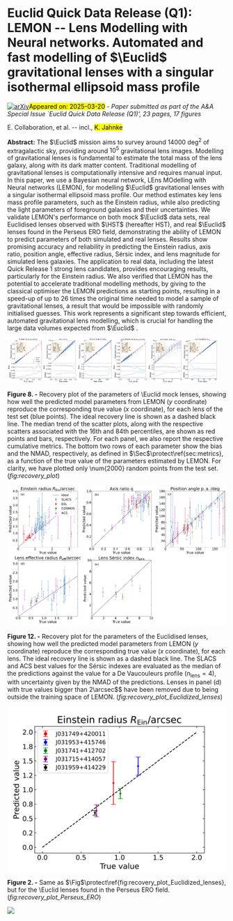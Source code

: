 <div class="macros" style="visibility:hidden;">
$\newcommand{\ensuremath}{}$
$\newcommand{\xspace}{}$
$\newcommand{\object}[1]{\texttt{#1}}$
$\newcommand{\farcs}{{.}''}$
$\newcommand{\farcm}{{.}'}$
$\newcommand{\arcsec}{''}$
$\newcommand{\arcmin}{'}$
$\newcommand{\ion}[2]{#1#2}$
$\newcommand{\textsc}[1]{\textrm{#1}}$
$\newcommand{\hl}[1]{\textrm{#1}}$
$\newcommand{\footnote}[1]{}$
$\newcommand{\val}[1]{{\color{black}{#1}}}$
$\newcommand{\cre}[1]{{\color{black}{#1}}}$
$\newcommand{\HS}{\texttt{HST2EUCLID}}$
$\newcommand{\orcid}[1]$
$\newcommand{\Eq}{\mbox{Eq.~}}$
$\newcommand{\Eqs}{\mbox{Eqs.~}}$
$\newcommand{\Fig}{\mbox{Fig.~}}$
$\newcommand{\Figs}{\mbox{Figs.~}}$
$\newcommand{\Tab}{\mbox{Table~}}$
$\newcommand{\Tabs}{\mbox{Tables.~}}$
$\newcommand{\Sec}{\mbox{Sect.~}}$
$\newcommand{\Secs}{\mbox{Sects-~}}$
$\newcommand{\App}{\mbox{App.~}}$
$\newcommand{\Apps}{\mbox{Apps.~}}$</div>



<div id="title">

# Euclid Quick Data Release (Q1): LEMON -- Lens Modelling with Neural networks. Automated and fast modelling of $\Euclid$ gravitational lenses with a singular isothermal ellipsoid mass profile

</div>
<div id="comments">

[![arXiv](https://img.shields.io/badge/arXiv-2503.15329-b31b1b.svg)](https://arxiv.org/abs/2503.15329)<mark>Appeared on: 2025-03-20</mark> -  _Paper submitted as part of the A&A Special Issue `Euclid Quick Data Release (Q1)', 23 pages, 17 figures_

</div>
<div id="authors">

E. Collaboration, et al. -- incl., <mark>K. Jahnke</mark>

</div>
<div id="abstract">

**Abstract:** The $\Euclid$ mission aims to survey around $\num{14000}$ $\deg^{2}$ of extragalactic sky, providing around $10^{5}$ gravitational lens images. Modelling of gravitational lenses is fundamental to estimate the total mass of the lens galaxy, along with its dark matter content. Traditional modelling of gravitational lenses is computationally intensive and requires manual input. In this paper, we use a Bayesian neural network, LEns MOdelling with Neural networks (LEMON), for modelling $\Euclid$ gravitational lenses with a singular isothermal ellipsoid mass profile. Our method estimates key lens mass profile parameters, such as the Einstein radius, while also predicting the light parameters of foreground galaxies and their uncertainties. We validate LEMON's performance on both mock $\Euclid$ data sets, real Euclidised lenses observed with $\HST$ (hereafter HST), and real $\Euclid$ lenses found in the Perseus ERO field, demonstrating the ability of LEMON to predict parameters of both simulated and real lenses. Results show promising accuracy and reliability in predicting the Einstein radius, axis ratio, position angle, effective radius, Sérsic index, and lens magnitude for simulated lens galaxies. The application to real data, including the latest Quick Release 1 strong lens candidates, provides encouraging results, particularly for the Einstein radius. We also verified that LEMON has the potential to accelerate traditional modelling methods, by giving to the classical optimiser the LEMON predictions as starting points, resulting in a speed-up of up to 26 times the original time needed to model a sample of gravitational lenses, a result that would be impossible with randomly initialised guesses. This work represents a significant step towards efficient, automated gravitational lens modelling, which is crucial for handling the large data volumes expected from $\Euclid$ .

</div>

<div id="div_fig1">

<img src="tmp_2503.15329/./Figures/recovery_plot_R_Ein.png" alt="Fig8.1" width="16%"/><img src="tmp_2503.15329/./Figures/recovery_plot_q.png" alt="Fig8.2" width="16%"/><img src="tmp_2503.15329/./Figures/recovery_plot_pa.png" alt="Fig8.3" width="16%"/><img src="tmp_2503.15329/./Figures/recovery_plot_Re.png" alt="Fig8.4" width="16%"/><img src="tmp_2503.15329/./Figures/recovery_plot_n.png" alt="Fig8.5" width="16%"/><img src="tmp_2503.15329/./Figures/recovery_plot_m.png" alt="Fig8.6" width="16%"/>

**Figure 8. -** Recovery plot of the parameters of \Euclid mock lenses, showing how well the predicted model parameters from LEMON ($y$ coordinate) reproduce the corresponding true value ($x$ coordinate), for each lens of the test set (blue points). The ideal recovery line is shown as a dashed black line. The median trend of the scatter plots, along with the respective scatters associated with the 16th and 84th percentiles, are shown as red points and bars, respectively. For each panel, we also report the respective cumulative metrics. The bottom two rows of each parameter show the bias and the NMAD, respectively, as defined in $\Sec$\protect\ref{sec:metrics}, as a function of the true value of the parameters estimated by LEMON. For clarity, we have plotted only \num{2000} random points from the test set. (*fig:recovery_plot*)

</div>
<div id="div_fig2">

<img src="tmp_2503.15329/./Figures/recovery_plot_Euclidized_lenses.png" alt="Fig12" width="100%"/>

**Figure 12. -** Recovery plot for the parameters of the Euclidised lenses, showing how well the predicted model parameters from LEMON ($y$ coordinate) reproduce the corresponding true value ($x$ coordinate), for each lens. The ideal recovery line is shown as a dashed black line. The SLACS and ACS best values for the Sérsic indexes are evaluated as the median of the predictions against the value for a De Vaucouleurs profile ($n_{\textrm{lens}}=4$), with uncertainty given by the NMAD of the predictions. Lenses in panel (d) with true values bigger than $2$\arcsec$$ have been removed due to being outside the training space of LEMON. (*fig:recovery_plot_Euclidized_lenses*)

</div>
<div id="div_fig3">

<img src="tmp_2503.15329/./Figures/recovery_plot_Perseus_ERO.png" alt="Fig2" width="100%"/>

**Figure 2. -** Same as $\Fig$\protect\ref{fig:recovery_plot_Euclidized_lenses}, but for the \Euclid lenses found in the Perseus ERO field. (*fig:recovery_plot_Perseus_ERO*)

</div><div id="qrcode"><img src=https://api.qrserver.com/v1/create-qr-code/?size=100x100&data="https://arxiv.org/abs/2503.15329"></div>